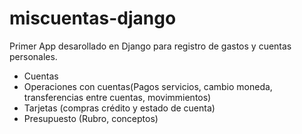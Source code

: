 # miscuentas-django
Primer App desarollado en Django para registro de gastos y cuentas personales.
- Cuentas
- Operaciones con cuentas(Pagos servicios, cambio moneda, transferencias entre cuentas, movimmientos)
- Tarjetas (compras crédito y estado de cuenta)
- Presupuesto (Rubro, conceptos)
